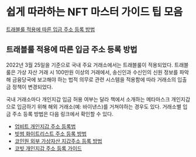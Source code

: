 # 쉽게 따라하는 NFT 마스터 가이드 팁 모음

[트래블룰 적용에 따른 입금 주소 등록 방법](#트래블룰-적용에-따른-입금-주소-등록-방법)

## 트래블룰 적용에 따른 입금 주소 등록 방법

2022년 3월 25일을 기준으로 국내 주요 거래소에서는 트래블룰이 적용되었다. 트래블룰은 가상 자산 거래 시 100만원 이상의 거래에서, 송신인과 수신인의 신원 정보를 파악해 금융당국에 보고해야 하는 법적 의무로 관련 시스템을 적용함에 따라 거래소의 입출금 정책이 변경되었다. 

국내 거래소마다 개인지갑 입금 허용 여부는 달라 책에서 소개하는 메타마스크 개인지갑으로 입금하기 위해 해외 거래소(예: 바이낸스)를 거쳐야하는 경우도 있다. 거래소별 입금 주소 등록 방법은 다음 링크에서 확인할 수 있다.
- [업비트 개인지갑 주소 등록법](https://upbitcs.zendesk.com/hc/ko/articles/6713306957977)
- [빗썸 화이트리스트 주소 등록 방법](https://www.bithumb.com/customer_support/info_guide?seq=3408&categorySeq=901)
- [코인원 외부 가상자산 지갑주소 등록 방법](https://support.coinone.co.kr/ko/support/solutions/articles/31000163221-%EC%99%B8%EB%B6%80-%EA%B0%80%EC%83%81%EC%9E%90%EC%82%B0-%EC%A7%80%EA%B0%91%EC%A3%BC%EC%86%8C-%EB%93%B1%EB%A1%9D-%EB%B0%A9%EB%B2%95-%EC%9B%B9-%EC%95%B1%EC%97%90%EC%84%9C-%EC%9D%B8%EC%A6%9D%ED%95%98%EA%B8%B0-)
- [코빗 개인지갑 주소 등록 가이드](https://exchange.korbit.co.kr/faq/articles/?id=7dWVcdas0GTuwWgLc1hPpV)